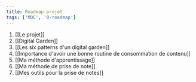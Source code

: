 ```yaml
---
title: Roadmap projet
tags: ['MOC', '0-roadmap']
---
```



1. [[Le projet]]
2. [[Digital Garden]]
3. [[Les six patterns d'un digital garden]]
4. [[Importance d'avoir une bonne routine de consommation de contenu]]
5. [[Ma méthode d'apprentissage]]
6. [[Ma méthode de prise de note]]
7. [[Mes outils pour la prise de notes]]